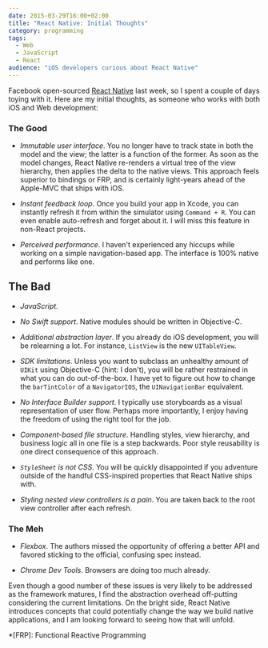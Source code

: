 ```yaml
---
date: 2015-03-29T16:00+02:00
title: "React Native: Initial Thoughts"
category: programming
tags:
  - Web
  - JavaScript
  - React
audience: "iOS developers curious about React Native"
---
```


Facebook open-sourced [React Native] last week, so I spent a couple of days toying with it. Here are my initial thoughts, as someone who works with both iOS and Web development:

### The Good

- *Immutable user interface*. You no longer have to track state in both the model and the view; the latter is a function of the former. As soon as the model changes, React Native re-renders a virtual tree of the view hierarchy, then applies the delta to the native views. This approach feels superior to bindings or FRP, and is certainly light-years ahead of the Apple-MVC that ships with iOS.

- *Instant feedback loop*. Once you build your app in Xcode, you can instantly refresh it from within the simulator using `Command + R`. You can even enable auto-refresh and forget about it. I will miss this feature in non-React projects.

- *Perceived performance*. I haven't experienced any hiccups while working on a simple navigation-based app. The interface is 100% native and performs like one.

## The Bad

- *JavaScript*.

- *No Swift support*. Native modules should be written in Objective-C.

- *Additional abstraction layer*. If you already do iOS development, you will be relearning a lot. For instance, `ListView` is the new `UITableView`.

- *SDK limitations*. Unless you want to subclass an unhealthy amount of `UIKit` using Objective-C (hint: I don't), you will be rather restrained in what you can do out-of-the-box. I have yet to figure out how to change the `barTintColor` of a `NavigatorIOS`, the `UINavigationBar` equivalent.

- *No Interface Builder support*. I typically use storyboards as a visual representation of user flow. Perhaps more importantly, I enjoy having the freedom of using the right tool for the job.

- *Component-based file structure*. Handling styles, view hierarchy, and business logic all in one file is a step backwards. Poor style reusability is one direct consequence of this approach.

- *`StyleSheet` is not CSS*. You will be quickly disappointed if you adventure outside of the handful CSS-inspired properties that React Native ships with.

- *Styling nested view controllers is a pain*. You are taken back to the root view controller after each refresh.

### The Meh

- *Flexbox*. The authors missed the opportunity of offering a better API and favored sticking to the official, confusing spec instead.

- *Chrome Dev Tools*. Browsers are doing too much already.

Even though a good number of these issues is very likely to be addressed as the framework matures, I find the abstraction overhead off-putting considering the current limitations. On the bright side, React Native introduces concepts that could potentially change the way we build native applications, and I am looking forward to seeing how that will unfold.

[React Native]: http://reactnative.com
*[FRP]: Functional Reactive Programming
